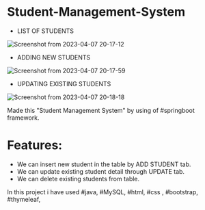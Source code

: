 # Student-Management-System

* LIST OF STUDENTS

![Screenshot from 2023-04-07 20-17-12](https://user-images.githubusercontent.com/106417521/230630020-7b2e666a-dabc-49d4-a31f-1488d1eb6484.png)

* ADDING NEW STUDENTS

![Screenshot from 2023-04-07 20-17-59](https://user-images.githubusercontent.com/106417521/230630074-a9303262-61c1-464c-95e9-e727ca807966.png)

* UPDATING EXISTING STUDENTS

![Screenshot from 2023-04-07 20-18-18](https://user-images.githubusercontent.com/106417521/230630132-e0368d20-8928-4461-b835-e9a4115b3d8c.png)



Made this "Student Management System" by using of  #springboot framework.

# Features:

* We can insert new student in the table by ADD STUDENT tab.  
* We can update existing student detail through UPDATE tab.  
* We can delete existing students from table.

In this project i have used #java, #MySQL, #html, #css , #bootstrap, #thymeleaf, 

